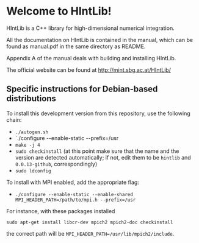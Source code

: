 Welcome to HIntLib!
===================

HIntLib is a C++ library for high-dimensional numerical integration.

All the documentation on HIntLib is contained in the manual, which can be
found as manual.pdf in the same directory as README.

Appendix A of the manual deals with building and installing HIntLib.

The official website can be found at http://mint.sbg.ac.at/HIntLib/

Specific instructions for Debian-based distributions
-------------------

To install this development version from this repository, use the following chain:

 - `./autogen.sh`
 - `./configure --enable-static --prefix=/usr
 - `make -j 4`
 - `sudo checkinstall` (at this point make sure that the name and the version are detected automatically; if not, edit them to be `hintlib` and `0.0.13-github`, correspondingly)
 - `sudo ldconfig`
 
To install with MPI enabled, add the appropriate flag:
 - `./configure --enable-static --enable-shared MPI_HEADER_PATH=/path/to/mpi.h --prefix=/usr`
 
For instance, with these packages installed

`sudo apt-get install libcr-dev mpich2 mpich2-doc checkinstall`

the correct path will be `MPI_HEADER_PATH=/usr/lib/mpich2/include`.
